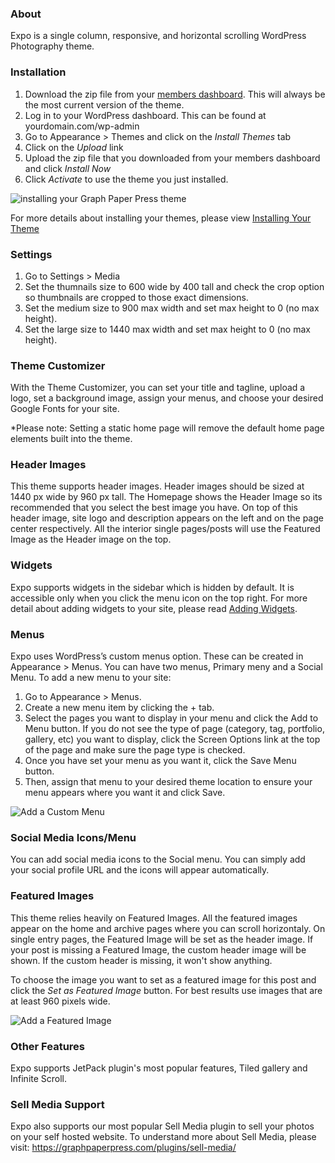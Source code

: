 ### About ###

Expo is a single column, responsive, and horizontal scrolling WordPress Photography theme.


### Installation ###

1. Download the zip file from your [members dashboard](https://graphpaperpress.com/dashboard/). This will always be the most current version of the theme.
2. Log in to your WordPress dashboard. This can be found at yourdomain.com/wp-admin
3. Go to Appearance &gt; Themes and click on the *Install Themes* tab
4. Click on the *Upload* link
5. Upload the zip file that you downloaded from your members dashboard and click *Install Now*
6. Click *Activate* to use the theme you just installed.

![installing your Graph Paper Press theme](http://graphpaperpress.s3.amazonaws.com/images/instructions/install_themes.png)

For more details about installing your themes, please view [Installing Your Theme](http://graphpaperpress.com/support/installing-your-theme/)

### Settings ###

1. Go to Settings &gt; Media
2. Set the thumnails size to 600 wide by 400 tall and check the crop option so thumbnails are cropped to those exact dimensions.
3. Set the medium size to 900 max width and set max height to 0 (no max height).
4. Set the large size to 1440 max width and set max height to 0 (no max height).


### Theme Customizer ###

With the Theme Customizer, you can set your title and tagline, upload a logo, set a background image, assign your menus, and choose your desired Google Fonts for your site.

*Please note: Setting a static home page will remove the default home page elements built into the theme.


### Header Images ###

This theme supports header images. Header images should be sized at 1440 px wide by 960 px tall. The Homepage shows the Header Image so its recommended that you select the best image you have. On top of this header image, site logo and description appears on the left and on the page center respectively. All the interior single pages/posts will use the Featured Image as the Header image on the top.


### Widgets ###

Expo supports widgets in the sidebar which is hidden by default. It is accessible only when you click the menu icon on the top right. For more detail about adding widgets to your site, please read [Adding Widgets](http://graphpaperpress.com/support/using-widgets/).


### Menus ###

Expo uses WordPress’s custom menus option. These can be created in Appearance > Menus. You can have two menus, Primary meny and a Social Menu. To add a new menu to your site:

1. Go to Appearance > Menus.
2. Create a new menu item by clicking the + tab.
3. Select the pages you want to display in your menu and click the Add to Menu button. If you do not see the type of page (category, tag, portfolio, gallery, etc) you want to display, click the Screen Options link at the top of the page and make sure the page type is checked.
4. Once you have set your menu as you want it, click the Save Menu button.
5. Then, assign that menu to your desired theme location to ensure your menu appears where you want it and click Save.

![Add a Custom Menu](http://graphpaperpress.s3.amazonaws.com/images/instructions/custom_menu.jpg)


### Social Media Icons/Menu ###

You can add social media icons to the Social menu. You can simply add your social profile URL and the icons will appear automatically.


### Featured Images ###

This theme relies heavily on Featured Images. All the featured images appear on the home and archive pages where you can scroll horizontaly. On single entry pages, the Featured Image will be set as the header image. If your post is missing a Featured Image, the custom header image will be shown. If the custom header is missing, it won't show anything.

To choose the image you want to set as a featured image for this post and click the *Set as Featured Image* button. For best results use images that are at least 960 pixels wide.

![Add a Featured Image](http://graphpaperpress.s3.amazonaws.com/images/instructions/featured_image.png)


### Other Features ###

Expo supports JetPack plugin's most popular features, Tiled gallery and Infinite Scroll.


### Sell Media Support ###

Expo also supports our most popular Sell Media plugin to sell your photos on your self hosted website. To understand more about Sell Media, please visit: https://graphpaperpress.com/plugins/sell-media/

